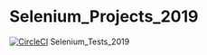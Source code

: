 # Selenium_Projects_2019
[![CircleCI](https://circleci.com/gh/abhiam1/Selenium_Projects_2019.svg?style=svg)](https://circleci.com/gh/abhiam1/Selenium_Projects_2019)
Selenium_Tests_2019
